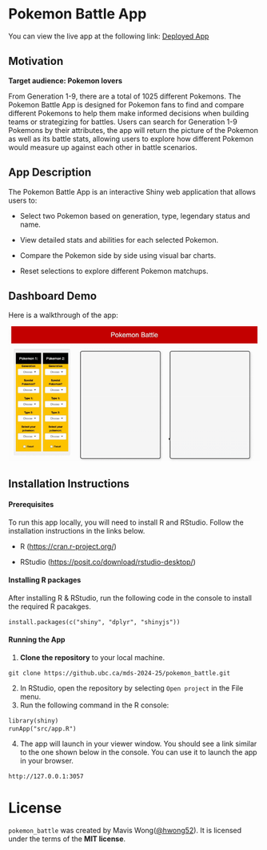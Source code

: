 # Pokemon Battle App

You can view the live app at the following link: [Deployed
App](https://maviswong295-pokemonbattle.share.connect.posit.cloud)

## Motivation

**Target audience: Pokemon lovers**

From Generation 1-9, there are a total of 1025 different Pokemons. The
Pokemon Battle App is designed for Pokemon fans to find and compare
different Pokemons to help them make informed decisions when building
teams or strategizing for battles. Users can search for Generation 1-9
Pokemons by their attributes, the app will return the picture of the
Pokemon as well as its battle stats, allowing users to explore how
different Pokemon would measure up against each other in battle
scenarios.

## App Description

The Pokemon Battle App is an interactive Shiny web application that
allows users to:

-   Select two Pokemon based on generation, type, legendary status and
    name.

-   View detailed stats and abilities for each selected Pokemon.

-   Compare the Pokemon side by side using visual bar charts.

-   Reset selections to explore different Pokemon matchups.

## Dashboard Demo

Here is a walkthrough of the app:

![](img/demo.gif)

## Installation Instructions

#### Prerequisites

To run this app locally, you will need to install R and RStudio. Follow
the installation instructions in the links below.

-   R (<https://cran.r-project.org/>)

-   RStudio (<https://posit.co/download/rstudio-desktop/>)

#### Installing R packages

After installing R & RStudio, run the following code in the console to
install the required R pacakges.

```         
install.packages(c("shiny", "dplyr", "shinyjs"))
```

#### Running the App

1.  **Clone the repository** to your local machine.

```
git clone https://github.ubc.ca/mds-2024-25/pokemon_battle.git
```

2. In RStudio, open the repository by selecting `Open project` in the File menu.
3. Run the following command in the R console:

```
library(shiny)
runApp("src/app.R")
```

4. The app will launch in your viewer window. You should see a link similar to the one shown below in the console. You can use it to launch the app in your browser.
```
http://127.0.0.1:3057
```

# License

`pokemon_battle` was created by Mavis Wong([@hwong52](https://github.ubc.ca/hwong52)). It is licensed under the terms of the **MIT license**.
